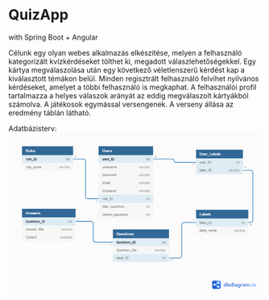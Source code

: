 # QuizApp
with Spring Boot + Angular


Célunk   egy olyan   webes alkalmazás   elkészítése, melyen a felhasználó  kategorizált kvízkérdéseket tölthet ki, megadott válaszlehetőségekkel.
Egy kártya megválaszolása után egy következő véletlenszerű kérdést kap a kiválasztott témákon belül. 
Minden regisztrált felhasználó felvihet nyilvános kérdéseket, amelyet a többi felhasználó is megkaphat. 
A felhasználói profil tartalmazza a helyes válaszok arányát az eddig megválaszolt kártyákból számolva. A játékosok egymással versengenek. A verseny állása az eredmény táblán látható.


Adatbázisterv:
![DB Plan](images/QuizApp_DBplan.png)
